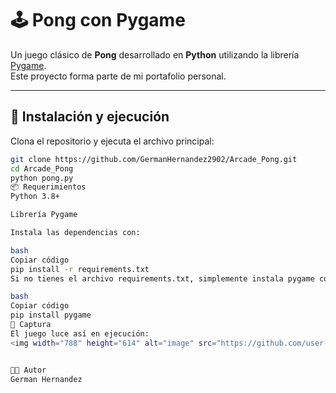 # 🕹️ Pong con Pygame

Un juego clásico de **Pong** desarrollado en **Python** utilizando la librería [Pygame](https://www.pygame.org/).  
Este proyecto forma parte de mi portafolio personal.

---

## 🚀 Instalación y ejecución

Clona el repositorio y ejecuta el archivo principal:

```bash
git clone https://github.com/GermanHernandez2902/Arcade_Pong.git
cd Arcade_Pong
python pong.py
📦 Requerimientos
Python 3.8+

Librería Pygame

Instala las dependencias con:

bash
Copiar código
pip install -r requirements.txt
Si no tienes el archivo requirements.txt, simplemente instala pygame con:

bash
Copiar código
pip install pygame
📸 Captura
El juego luce así en ejecución:
<img width="788" height="614" alt="image" src="https://github.com/user-attachments/assets/6ac591e5-f21b-4240-b72d-e0401e7f8455" />


👨‍💻 Autor
German Hernandez

